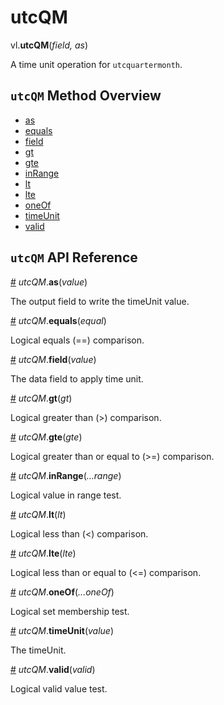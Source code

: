 # utcQM

vl.<b>utcQM</b>(<em>field, as</em>)

A time unit operation for <code>utcquartermonth</code>.

## <code>utcQM</code> Method Overview

* <a href="#as">as</a>
* <a href="#equals">equals</a>
* <a href="#field">field</a>
* <a href="#gt">gt</a>
* <a href="#gte">gte</a>
* <a href="#inRange">inRange</a>
* <a href="#lt">lt</a>
* <a href="#lte">lte</a>
* <a href="#oneOf">oneOf</a>
* <a href="#timeUnit">timeUnit</a>
* <a href="#valid">valid</a>

## <code>utcQM</code> API Reference

<a id="as" href="#as">#</a>
<em>utcQM</em>.<b>as</b>(<em>value</em>)

The output field to write the timeUnit value.

<a id="equals" href="#equals">#</a>
<em>utcQM</em>.<b>equals</b>(<em>equal</em>)

Logical equals (==) comparison.

<a id="field" href="#field">#</a>
<em>utcQM</em>.<b>field</b>(<em>value</em>)

The data field to apply time unit.

<a id="gt" href="#gt">#</a>
<em>utcQM</em>.<b>gt</b>(<em>gt</em>)

Logical greater than (>) comparison.

<a id="gte" href="#gte">#</a>
<em>utcQM</em>.<b>gte</b>(<em>gte</em>)

Logical greater than or equal to (>=) comparison.

<a id="inRange" href="#inRange">#</a>
<em>utcQM</em>.<b>inRange</b>(<em>...range</em>)

Logical value in range test.

<a id="lt" href="#lt">#</a>
<em>utcQM</em>.<b>lt</b>(<em>lt</em>)

Logical less than (<) comparison.

<a id="lte" href="#lte">#</a>
<em>utcQM</em>.<b>lte</b>(<em>lte</em>)

Logical less than or equal to (<=) comparison.

<a id="oneOf" href="#oneOf">#</a>
<em>utcQM</em>.<b>oneOf</b>(<em>...oneOf</em>)

Logical set membership test.

<a id="timeUnit" href="#timeUnit">#</a>
<em>utcQM</em>.<b>timeUnit</b>(<em>value</em>)

The timeUnit.

<a id="valid" href="#valid">#</a>
<em>utcQM</em>.<b>valid</b>(<em>valid</em>)

Logical valid value test.

